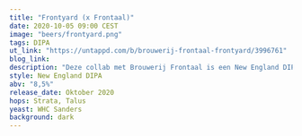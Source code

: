 ```yaml
---
title: "Frontyard (x Frontaal)"
date: 2020-10-05 09:00 CEST
image: "beers/frontyard.png"
tags: DIPA
ut_link: "https://untappd.com/b/brouwerij-frontaal-frontyard/3996761"
blog_link:
description: "Deze collab met Brouwerij Frontaal is een New England DIPA, dubbel gedryhopt met Strata en Talus hops."
style: New England DIPA
abv: "8,5%"
release_date: Oktober 2020
hops: Strata, Talus
yeast: WHC Sanders
background: dark
---
```

